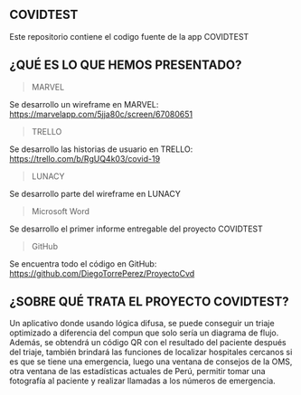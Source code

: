 ## COVIDTEST

Este repositorio contiene el codigo fuente de la app COVIDTEST


## ¿QUÉ ES LO QUE HEMOS PRESENTADO?

> MARVEL

Se desarrollo un wireframe en MARVEL:
https://marvelapp.com/5jja80c/screen/67080651

> TRELLO

Se desarrollo las historias de usuario en TRELLO:
https://trello.com/b/RgUQ4k03/covid-19

> LUNACY

Se desarrollo parte del wireframe en LUNACY

> Microsoft Word

Se desarrollo el primer informe entregable del proyecto COVIDTEST

> GitHub

Se encuentra todo el código en GitHub:
https://github.com/DiegoTorrePerez/ProyectoCvd


## ¿SOBRE QUÉ TRATA EL PROYECTO COVIDTEST?

Un aplicativo donde usando lógica difusa, se puede conseguir un triaje optimizado a diferencia del compun que solo sería un diagrama
de flujo. Además, se obtendrá un código QR con el resultado del paciente después del triaje, también brindará las funciones de localizar
hospitales cercanos si es que se tiene una emergencia, luego una ventana de consejos de la OMS, otra ventana de las estadísticas actuales
de Perú, permitir tomar una fotografía al paciente y realizar llamadas a los números de emergencia.

